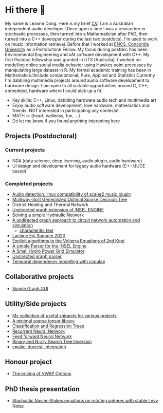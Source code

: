 # Hi there 👋

My name is Leanne Dong. Here is my brief [CV](https://github.com/leannejdong/briefCV).
I am a Australian independent audio developer (Once upon a time I was a researcher in stochastic processes, then turned into a Mathematician after PhD, then turned into a C++ developer during the last two postdocs). I'm used to work on music information retrieval. Before that I worked at [ENCS, Concordia University](https://www.concordia.ca/offices/ci/ifo/ENCS.html) as a Postdoctoral Fellow. My focus during postdoc has been Environmental Engineering and xAI software development with C++. My first Postdoc fellowship was granted in UTS (Australia). I worked on modelling online social media behavior using Hawkes point processes by manipulating large dataset in R. My formal academic training has been in Mathematics.(Include computational, Pure, Applied and Statistic)
Currently I'm dabbling multimedia projects around audio software development to hardware design. 
I am open to all suitable opportunities around C, C++, embedded, hardware where I could pick up a fit.

* Key skills: C++, Linux, dabbling hardware audio tech and multimedia art
* Enjoy audio software development, love hardware, mathematics and friends. NOT interested in participating any contests!
* MATH := {heart, wellness, fun, ...}
* Do let me know if you found anything interesting here

## Projects (Postdoctoral)
<!---
[![Top Langs](https://github-readme-stats.vercel.app/api/top-langs/?username=leannejdong&layout=compact&show_icons=true&hide_border=true&bg_color=232326&icon_color=ebcb8b&hide=jupyter%20notebook,html,Mathematica,TeX,css)](https://github.com/anuraghazra/github-readme-stats)
--->

### Current projects 
- NDA (data science, deep learning, audio plugin, audio hardware)
- UI design and development for legacy audio hardware (C++/JUCE based)

### Completed projects
- [Audio detection, linux compatibility of scaler2 music plugin](https://www.youtube.com/watch?v=-HKJgiGPLIc)
- [Multiway-Split Generalized Optimal Sparse Decision Tree](https://gitlab.com/leannejdong/mgosdt)
- District Heating and Thermal Network
- [Undirected graph extension of INSEL ENGINE](https://insel4d.ca/en/home_en.html)
- [Solving a simple Hydraulic Network](https://github.com/leannejdong/SimpleHydraulicNetwork)
- [A undirected graph approach to circuit network automation and simulation](https://github.com/leannejdong/autocircuit)
   - [characteritic test](https://github.com/leannejdong/testing-circuits)
- [Lachine Est Summer 2020](https://github.com/leannejdong/Lachine-Est)
- [Explicit algorithms to the Volterra Equations of 2nd Kind](https://github.com/leannejdong/Explicit_Volterra)
- [A simple Parser for the INSEL Engine](https://github.com/leannejdong/Parser_Pilar)
- [A Small Hydro Power Grid Simulator](https://github.com/leannejdong/GridSimulator/blob/master/README.md)
- [Undirected graph parser](https://github.com/leannejdong/UndirectedGraph_PARSER)
- [Temporal dependency modelling with copulae](https://github.com/leannejdong/data-social-science)

## Collaborative projects

- [Simple Graph GUI](https://github.com/leannejdong/simple-graph-tool)

## Utility/Side projects
- [My collection of useful snippets for various projects](https://github.com/leannejdong/snippets)
- [A minimal sparse tensor library](https://github.com/leannejdong/SparseTensor)
- [Classification and Regression Trees](https://github.com/leannejdong/CART)
- [Recurrent Neural Network](https://github.com/leannejdong/rnn)
- [Feed forward Neural Network](https://github.com/leannejdong/fnn)
- [Binary and N-ary Search Tree Inversion](https://github.com/leannejdong/BST_Inv)
- [cmake-doctest-integration](https://github.com/leannejdong/cmake_doctest_integration)

## Honour project

- [The pricing of VWAP Options](https://github.com/leannejdong/VWAPOpt)

## PhD thesis presentation
- [Stochastic Navier-Stokes equations on rotating spheres with stable Lévy Noise](https://github.com/leannejdong/SNSE_spheres)
<!---

## Current

Working on backend scientific programming at volmex labs (mostly C++, networking, microservice architecture with C++)

## What have I done and getting done?
- 🔭 Completed [nonlinear hydraulic network simulation engine](https://github.com/leannejdong/EngineSim) and [mgosdt](https://gitlab.com/leannejdong/mgosdt)

- 🔭 Completed a [Async C++ SDK to RESTful API 💜](https://github.com/bitwyre/sdk/tree/develop/cpp)
- 🌱 Have worked on Audio detection, unit testing and logging with C++, JUCE and essentia. (NDA)
- 🌱 Have worked on blockchain, volatility index constructions.
- Learning Rust
- Mostly C++, sometimes networking, web dev
- Fix my family of 4 computers
- organize personal software portfolios
- audio infrastructure design, development, interested in GUI
- art collaboration
--->
